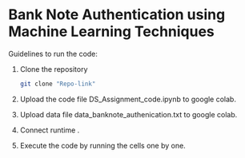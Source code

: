 # Bank Note Authentication using Machine Learning Techniques

Guidelines to run the code:

1. Clone the repository

   ```bash
   git clone "Repo-link"
   ```
   

2. Upload the code file DS_Assignment_code.ipynb to google colab.
3. Upload data file data_banknote_authenication.txt to google colab.
4. Connect runtime .
5. Execute the code by running the cells one by one.
